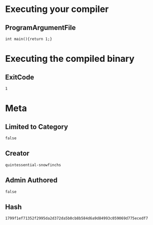 # Executing your compiler

## ProgramArgumentFile

```
int main(){return 1;}
```

# Executing the compiled binary

## ExitCode

```
1
```

# Meta

## Limited to Category

```
false
```

## Creator

```
quintessential-snowfinchs
```

## Admin Authored

```
false
```

## Hash

```
1799f1ef71352f2995da2d372da5b0cb8b584d6a9d84993c059069d775ecedf7
```
